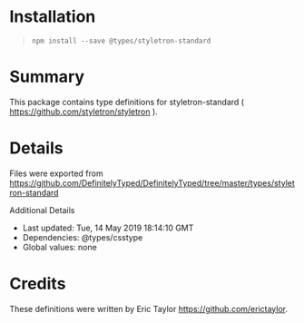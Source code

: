 # Installation
> `npm install --save @types/styletron-standard`

# Summary
This package contains type definitions for styletron-standard ( https://github.com/styletron/styletron ).

# Details
Files were exported from https://github.com/DefinitelyTyped/DefinitelyTyped/tree/master/types/styletron-standard

Additional Details
 * Last updated: Tue, 14 May 2019 18:14:10 GMT
 * Dependencies: @types/csstype
 * Global values: none

# Credits
These definitions were written by Eric Taylor <https://github.com/erictaylor>.
